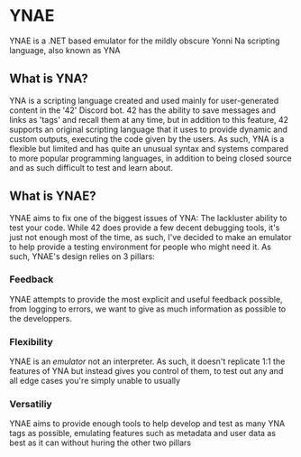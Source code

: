# YNAE
 YNAE is a .NET based emulator for the mildly obscure Yonni Na scripting language, also known as YNA
 
## What is YNA?
 YNA is a scripting language created and used mainly for user-generated content in the '42' Discord bot. 42 has the ability to save messages and links as 'tags' and recall them at any time, but in addition to this feature, 42 supports an original scripting language that it uses to provide dynamic and custom outputs, executing the code given by the users. As such, YNA is a flexible but limited and has quite an unusual syntax and systems compared to more popular programming languages, in addition to being closed source and as such difficult to test and learn about.
 
 ## What is YNAE?
  YNAE aims to fix one of the biggest issues of YNA: The lackluster ability to test your code.
  While 42 does provide a few decent debugging tools, it's just not enough most of the time, as such, I've decided to make an emulator to help provide a testing environment for people who might need it.
  As such, YNAE's design relies on 3 pillars:
### Feedback
YNAE attempts to provide the most explicit and useful feedback possible, from logging to errors, we want to give as much information as possible to the developpers.
### Flexibility
YNAE is an *emulator* not an interpreter. As such, it doesn't replicate 1:1 the features of YNA but instead gives you control of them, to test out any and all edge cases you're simply unable to usually
### Versatiliy
YNAE aims to provide enough tools to help develop and test as many YNA tags as possible, emulating features such as metadata and user data as best as it can without huring the other two pillars
